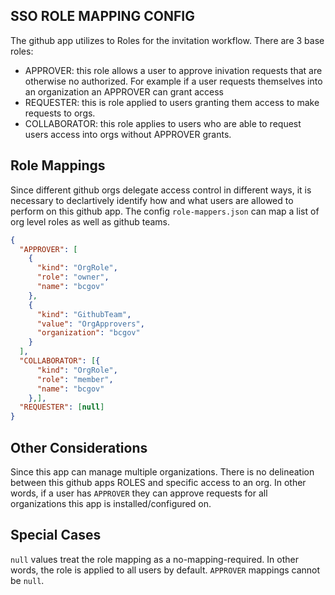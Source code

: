 ## SSO ROLE MAPPING CONFIG

The github app utilizes to Roles for the invitation workflow. There are 3 base roles:

- APPROVER: this role allows a user to approve inivation requests that are otherwise no authorized. For example if a user requests themselves into an organization an APPROVER can grant access
- REQUESTER: this is role applied to users granting them access to make requests to orgs.
- COLLABORATOR: this role applies to users who are able to request users access into orgs without APPROVER grants.


## Role Mappings

Since different github orgs delegate access control in different ways, it is necessary to declartively identify how and what users are allowed to perform on this github app. 
The config `role-mappers.json` can map a list of org level roles as well as github teams.

```json
{
  "APPROVER": [
    {
      "kind": "OrgRole",
      "role": "owner",
      "name": "bcgov"
    },
    {
      "kind": "GithubTeam",
      "value": "OrgApprovers",
      "organization": "bcgov"
    }
  ],
  "COLLABORATOR": [{
      "kind": "OrgRole",
      "role": "member",
      "name": "bcgov"
    },],
  "REQUESTER": [null]
}

```

## Other Considerations

Since this app can manage multiple organizations. There is no delineation between this github apps ROLES and specific access to an org. In other words, if a user has `APPROVER` they can approve requests for all organizations this app is installed/configured on.

## Special Cases

`null` values treat the role mapping as a no-mapping-required. In other words, the role is applied to all users by default. `APPROVER` mappings cannot be `null`.